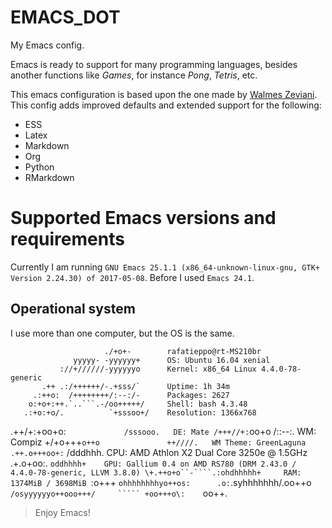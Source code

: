 # EMACS_DOT

My Emacs config.

Emacs is ready to support for many programming languages, besides
another functions like *Games*, for instance *Pong*, *Tetris*, etc.

This emacs configuration is based upon the one made by
[Walmes Zeviani](https://github.com/walmes/emacs). This config adds
improved defaults and extended support for the following:

- ESS
- Latex
- Markdown
- Org
- Python
- RMarkdown

# Supported Emacs versions and requirements

Currently I am running `GNU Emacs 25.1.1 (x86_64-unknown-linux-gnu, GTK+
Version 2.24.30) of 2017-05-08`. Before I used `Emacs 24.1`.

## Operational system

I use more than one computer, but the OS is the same.

                         ./+o+-        rafatieppo@rt-MS210br
                  yyyyy- -yyyyyy+      OS: Ubuntu 16.04 xenial
               ://+//////-yyyyyyo      Kernel: x86_64 Linux 4.4.0-78-generic
           .++ .:/++++++/-.+sss/`      Uptime: 1h 34m
         .:++o:  /++++++++/:--:/-      Packages: 2627
        o:+o+:++.`..```.-/oo+++++/     Shell: bash 4.3.48
       .:+o:+o/.          `+sssoo+/    Resolution: 1366x768
  .++/+:+oo+o:`             /sssooo.   DE: Mate
 /+++//+:`oo+o               /::--:.   WM: Compiz
 \+/+o+++`o++o               ++////.   WM Theme: GreenLaguna
  .++.o+++oo+:`             /dddhhh.   CPU: AMD Athlon X2 Dual Core 3250e @ 1.5GHz
       .+.o+oo:.          `oddhhhh+    GPU: Gallium 0.4 on AMD RS780 (DRM 2.43.0 / 4.4.0-78-generic, LLVM 3.8.0)
        \+.++o+o``-````.:ohdhhhhh+     RAM: 1374MiB / 3698MiB
         `:o+++ `ohhhhhhhhyo++os:     
           .o:`.syhhhhhhh/.oo++o`     
               /osyyyyyyo++ooo+++/    
                   ````` +oo+++o\:    
                          `oo++.      


>Enjoy Emacs!

<img
src="https://www.linkedin.com/in/rafael-tieppo-5a039431/"
alt=""
data-canonical-src="http://www.linkedin.com/img/webpromo/btn_liprofile_blue_80x15.png"
style="max-width:100%;"> 

